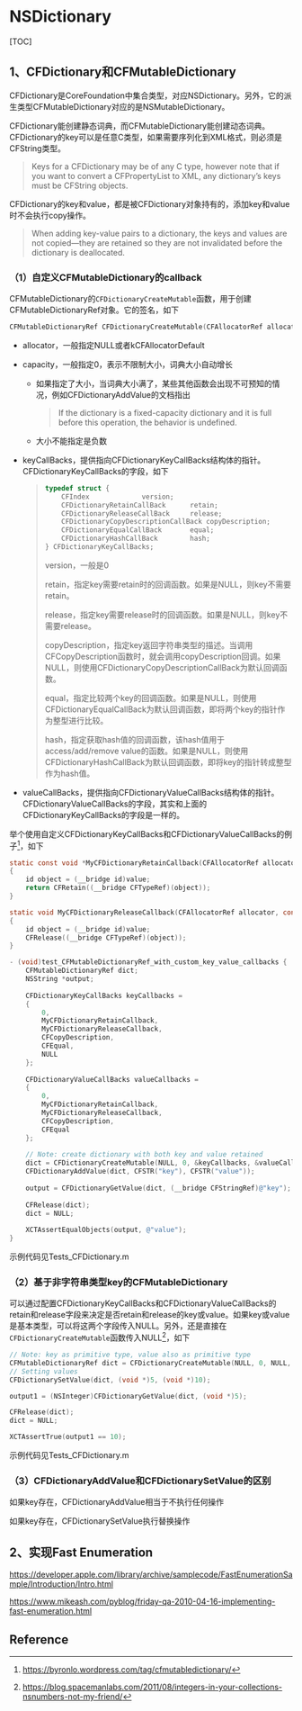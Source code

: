 # NSDictionary

[TOC]

## 1、CFDictionary和CFMutableDictionary

​       CFDictionary是CoreFoundation中集合类型，对应NSDictionary。另外，它的派生类型CFMutableDictionary对应的是NSMutableDictionary。

​       CFDictionary能创建静态词典，而CFMutableDictionary能创建动态词典。CFDictionary的key可以是任意C类型，如果需要序列化到XML格式，则必须是CFString类型。

> Keys for a CFDictionary may be of any C type, however note that if you want to convert a CFPropertyList to XML, any dictionary’s keys must be CFString objects.

CFDictionary的key和value，都是被CFDictionary对象持有的，添加key和value时不会执行copy操作。

> When adding key-value pairs to a dictionary, the keys and values are not copied—they are retained so they are not invalidated before the dictionary is deallocated.



### （1）自定义CFMutableDictionary的callback

​        CFMutableDictionary的`CFDictionaryCreateMutable`函数，用于创建CFMutableDictionaryRef对象。它的签名，如下

```objective-c
CFMutableDictionaryRef CFDictionaryCreateMutable(CFAllocatorRef allocator, CFIndex capacity, const CFDictionaryKeyCallBacks *keyCallBacks, const CFDictionaryValueCallBacks *valueCallBacks)
```

* allocator，一般指定NULL或者kCFAllocatorDefault

* capacity，一般指定0，表示不限制大小，词典大小自动增长

  * 如果指定了大小，当词典大小满了，某些其他函数会出现不可预知的情况，例如CFDictionaryAddValue的文档指出

    > If the dictionary is a fixed-capacity dictionary and it is full before this operation, the behavior is undefined.

  * 大小不能指定是负数

* keyCallBacks，提供指向CFDictionaryKeyCallBacks结构体的指针。CFDictionaryKeyCallBacks的字段，如下

  > ```objective-c
  > typedef struct {
  >     CFIndex				version;
  >     CFDictionaryRetainCallBack		retain;
  >     CFDictionaryReleaseCallBack		release;
  >     CFDictionaryCopyDescriptionCallBack	copyDescription;
  >     CFDictionaryEqualCallBack		equal;
  >     CFDictionaryHashCallBack		hash;
  > } CFDictionaryKeyCallBacks;
  > ```
  >
  > version，一般是0
  >
  > retain，指定key需要retain时的回调函数。如果是NULL，则key不需要retain。
  >
  > release，指定key需要release时的回调函数。如果是NULL，则key不需要release。
  >
  > copyDescription，指定key返回字符串类型的描述。当调用CFCopyDescription函数时，就会调用copyDescription回调。如果NULL，则使用CFDictionaryCopyDescriptionCallBack为默认回调函数。
  >
  > equal，指定比较两个key的回调函数。如果是NULL，则使用CFDictionaryEqualCallBack为默认回调函数，即将两个key的指针作为整型进行比较。
  >
  > hash，指定获取hash值的回调函数，该hash值用于access/add/remove value的函数。如果是NULL，则使用CFDictionaryHashCallBack为默认回调函数，即将key的指针转成整型作为hash值。

* valueCallBacks，提供指向CFDictionaryValueCallBacks结构体的指针。CFDictionaryValueCallBacks的字段，其实和上面的CFDictionaryKeyCallBacks的字段是一样的。



举个使用自定义CFDictionaryKeyCallBacks和CFDictionaryValueCallBacks的例子[^1]，如下

```objective-c
static const void *MyCFDictionaryRetainCallback(CFAllocatorRef allocator, const void *value)
{
    id object = (__bridge id)value;
    return CFRetain((__bridge CFTypeRef)(object));
}

static void MyCFDictionaryReleaseCallback(CFAllocatorRef allocator, const void *value)
{
    id object = (__bridge id)value;
    CFRelease((__bridge CFTypeRef)(object));
}

- (void)test_CFMutableDictionaryRef_with_custom_key_value_callbacks {
    CFMutableDictionaryRef dict;
    NSString *output;
    
    CFDictionaryKeyCallBacks keyCallbacks =
    {
        0,
        MyCFDictionaryRetainCallback,
        MyCFDictionaryReleaseCallback,
        CFCopyDescription,
        CFEqual,
        NULL
    };
    
    CFDictionaryValueCallBacks valueCallbacks =
    {
        0,
        MyCFDictionaryRetainCallback,
        MyCFDictionaryReleaseCallback,
        CFCopyDescription,
        CFEqual
    };
    
    // Note: create dictionary with both key and value retained
    dict = CFDictionaryCreateMutable(NULL, 0, &keyCallbacks, &valueCallbacks);
    CFDictionaryAddValue(dict, CFSTR("key"), CFSTR("value"));
    
    output = CFDictionaryGetValue(dict, (__bridge CFStringRef)@"key");
    
    CFRelease(dict);
    dict = NULL;
    
    XCTAssertEqualObjects(output, @"value");
}
```

示例代码见Tests_CFDictionary.m



### （2）基于非字符串类型key的CFMutableDictionary

​       可以通过配置CFDictionaryKeyCallBacks和CFDictionaryValueCallBacks的retain和release字段来决定是否retain和release的key或value。如果key或value是基本类型，可以将这两个字段传入NULL。另外，还是直接在`CFDictionaryCreateMutable`函数传入NULL[^2]，如下

```objective-c
// Note: key as primitive type, value also as primitive type
CFMutableDictionaryRef dict = CFDictionaryCreateMutable(NULL, 0, NULL, NULL);
// Setting values
CFDictionarySetValue(dict, (void *)5, (void *)10);

output1 = (NSInteger)CFDictionaryGetValue(dict, (void *)5);

CFRelease(dict);
dict = NULL;

XCTAssertTrue(output1 == 10);
```

示例代码见Tests_CFDictionary.m



### （3）CFDictionaryAddValue和CFDictionarySetValue的区别

如果key存在，CFDictionaryAddValue相当于不执行任何操作

如果key存在，CFDictionarySetValue执行替换操作



## 2、实现Fast Enumeration



https://developer.apple.com/library/archive/samplecode/FastEnumerationSample/Introduction/Intro.html

https://www.mikeash.com/pyblog/friday-qa-2010-04-16-implementing-fast-enumeration.html









## Reference

[^1]:https://byronlo.wordpress.com/tag/cfmutabledictionary/
[^2]:https://blog.spacemanlabs.com/2011/08/integers-in-your-collections-nsnumbers-not-my-friend/













